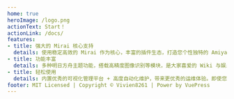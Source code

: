 ```yaml
---
home: true
heroImage: /logo.png
actionText: Start！
actionLink: /docs/
features:
- title: 强大的 Mirai 核心支持
  details: 使用稳定高效的 Mirai 作为核心，丰富的插件生态，打造您个性独特的 Amiya。
- title: 功能丰富
  details: 多种明日方舟主题功能，搭载高精度图像识别等模块，是大家喜爱的 Wiki 与娱乐一体的聊天机器人。
- title: 轻松使用
  details: 内置优秀的可视化管理平台 + 高度自动化维护，带来更优秀的运维体验。即使您不是开发人员，也可以轻松上手。
footer: MIT Licensed | Copyright © Vivien8261 | Power by VuePress
---
```

